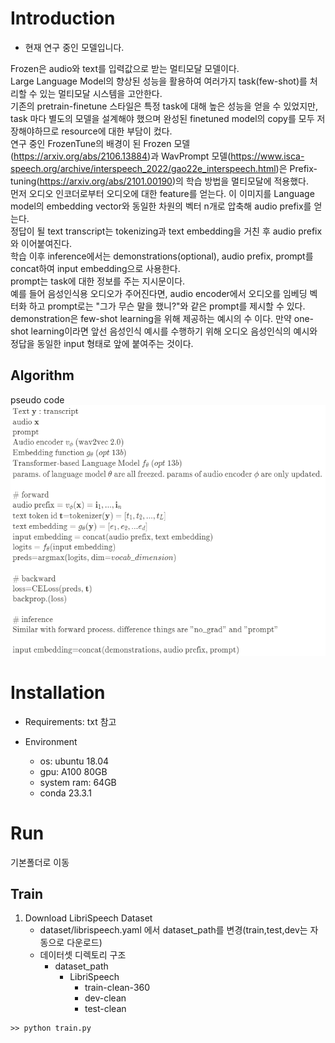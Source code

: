 
# Introduction 
- 현재 연구 중인 모델입니다.

Frozen은 audio와 text를 입력값으로 받는 멀티모달 모델이다.<br>
Large Language Model의 향상된 성능을 활용하여 여러가지 task(few-shot)를 처리할 수 있는 멀티모달 시스템을 고안한다.<br>
기존의 pretrain-finetune 스타일은 특정 task에 대해 높은 성능을 얻을 수 있었지만, task 마다 별도의 모델을 설계해야 했으며 완성된 finetuned model의 copy를 모두 저장해야하므로 resource에 대한 부담이 컸다.<br>
연구 중인 FrozenTune의 배경이 된 Frozen 모델(https://arxiv.org/abs/2106.13884)과 WavPrompt 모델(https://www.isca-speech.org/archive/interspeech_2022/gao22e_interspeech.html)은 Prefix-tuning(https://arxiv.org/abs/2101.00190)의 학습 방법을 멀티모달에 적용했다.<br>
먼저 오디오 인코더로부터 오디오에 대한 feature를 얻는다. 이 이미지를 Language model의 embedding vector와 동일한 차원의 벡터 n개로 압축해 audio prefix를 얻는다.<br>
정답이 될 text transcript는 tokenizing과 text embedding을 거친 후 audio prefix와 이어붙여진다.<br>
학습 이후 inference에서는 demonstrations(optional), audio prefix, prompt를 concat하여 input embedding으로 사용한다.<br>
prompt는 task에 대한 정보를 주는 지시문이다. <br>예를 들어 음성인식용 오디오가 주어진다면, audio encoder에서 오디오를 임베딩 벡터화 하고 prompt로는 "그가 무슨 말을 했니?"와 같은 prompt를 제시할 수 있다.
<br> demonstration은 few-shot learning을 위해 제공하는 예시의 수 이다. 만약 one-shot learning이라면 앞선 음성인식 예시를 수행하기 위해 오디오 음성인식의 예시와 정답을 동일한 input 형태로 앞에 붙여주는 것이다. 

## Algorithm
pseudo code
![img.png](img.png)

# Installation
- Requirements: txt 참고

- Environment
  - os: ubuntu 18.04
  - gpu: A100 80GB
  - system ram: 64GB
  - conda 23.3.1


# Run
기본폴더로 이동

## Train
1. Download LibriSpeech Dataset 
   - dataset/librispeech.yaml 에서 dataset_path를 변경(train,test,dev는 자동으로 다운로드)
   - 데이터셋 디렉토리 구조
     - dataset_path
       - LibriSpeech
         - train-clean-360
         - dev-clean
         - test-clean

```
>> python train.py
```
